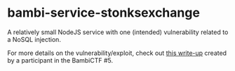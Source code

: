 # bambi-service-stonksexchange
A relatively small NodeJS service with one (intended) vulnerability related to a NoSQL injection.

For more details on the vulnerability/exploit, check out [this write-up](https://danielhabenicht.github.io/blog/2021/04/17/first-ctf-at-tu-berlin-bambi.html) created by a participant in the BambiCTF #5.
